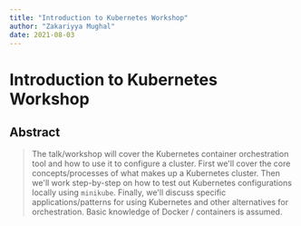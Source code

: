 ```yaml
---
title: "Introduction to Kubernetes Workshop"
author: "Zakariyya Mughal"
date: 2021-08-03
---
```


# Introduction to Kubernetes Workshop

## Abstract

> The talk/workshop will cover the Kubernetes container orchestration tool and
> how to use it to configure a cluster. First we'll cover the core
> concepts/processes of what makes up a Kubernetes cluster. Then we'll
> work step-by-step on how to test out Kubernetes configurations locally
> using `minikube`. Finally, we'll discuss specific applications/patterns
> for using Kubernetes and other alternatives for orchestration. Basic
> knowledge of Docker / containers is assumed.
